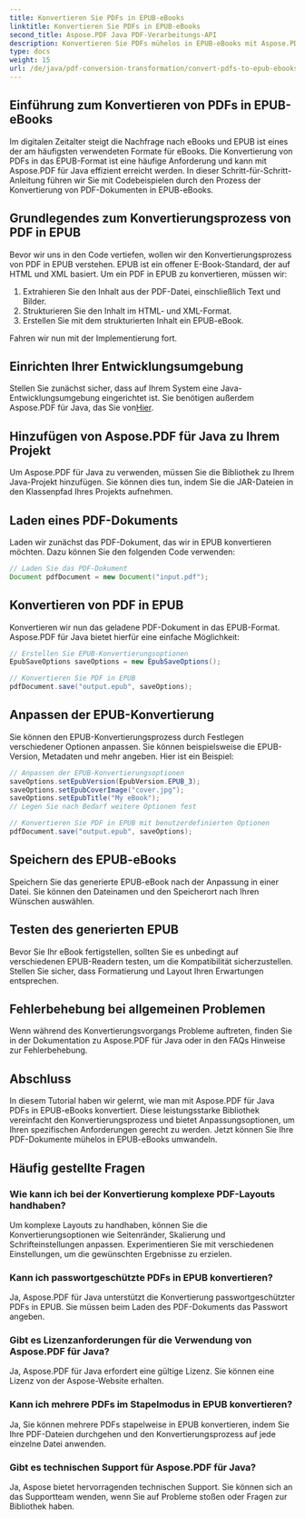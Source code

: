 ```yaml
---
title: Konvertieren Sie PDFs in EPUB-eBooks
linktitle: Konvertieren Sie PDFs in EPUB-eBooks
second_title: Aspose.PDF Java PDF-Verarbeitungs-API
description: Konvertieren Sie PDFs mühelos in EPUB-eBooks mit Aspose.PDF für Java. Erfahren Sie Schritt für Schritt, wie Sie PDF in EPUB konvertieren, und lesen Sie die FAQs.
type: docs
weight: 15
url: /de/java/pdf-conversion-transformation/convert-pdfs-to-epub-ebooks/
---
```


## Einführung zum Konvertieren von PDFs in EPUB-eBooks

Im digitalen Zeitalter steigt die Nachfrage nach eBooks und EPUB ist eines der am häufigsten verwendeten Formate für eBooks. Die Konvertierung von PDFs in das EPUB-Format ist eine häufige Anforderung und kann mit Aspose.PDF für Java effizient erreicht werden. In dieser Schritt-für-Schritt-Anleitung führen wir Sie mit Codebeispielen durch den Prozess der Konvertierung von PDF-Dokumenten in EPUB-eBooks.

## Grundlegendes zum Konvertierungsprozess von PDF in EPUB

Bevor wir uns in den Code vertiefen, wollen wir den Konvertierungsprozess von PDF in EPUB verstehen. EPUB ist ein offener E-Book-Standard, der auf HTML und XML basiert. Um ein PDF in EPUB zu konvertieren, müssen wir:

1. Extrahieren Sie den Inhalt aus der PDF-Datei, einschließlich Text und Bilder.
2. Strukturieren Sie den Inhalt im HTML- und XML-Format.
3. Erstellen Sie mit dem strukturierten Inhalt ein EPUB-eBook.

Fahren wir nun mit der Implementierung fort.

## Einrichten Ihrer Entwicklungsumgebung

 Stellen Sie zunächst sicher, dass auf Ihrem System eine Java-Entwicklungsumgebung eingerichtet ist. Sie benötigen außerdem Aspose.PDF für Java, das Sie von[Hier](https://releases.aspose.com/pdf/java/).

## Hinzufügen von Aspose.PDF für Java zu Ihrem Projekt

Um Aspose.PDF für Java zu verwenden, müssen Sie die Bibliothek zu Ihrem Java-Projekt hinzufügen. Sie können dies tun, indem Sie die JAR-Dateien in den Klassenpfad Ihres Projekts aufnehmen.

## Laden eines PDF-Dokuments

Laden wir zunächst das PDF-Dokument, das wir in EPUB konvertieren möchten. Dazu können Sie den folgenden Code verwenden:

```java
// Laden Sie das PDF-Dokument
Document pdfDocument = new Document("input.pdf");
```

## Konvertieren von PDF in EPUB

Konvertieren wir nun das geladene PDF-Dokument in das EPUB-Format. Aspose.PDF für Java bietet hierfür eine einfache Möglichkeit:

```java
// Erstellen Sie EPUB-Konvertierungsoptionen
EpubSaveOptions saveOptions = new EpubSaveOptions();

// Konvertieren Sie PDF in EPUB
pdfDocument.save("output.epub", saveOptions);
```

## Anpassen der EPUB-Konvertierung

Sie können den EPUB-Konvertierungsprozess durch Festlegen verschiedener Optionen anpassen. Sie können beispielsweise die EPUB-Version, Metadaten und mehr angeben. Hier ist ein Beispiel:

```java
// Anpassen der EPUB-Konvertierungsoptionen
saveOptions.setEpubVersion(EpubVersion.EPUB_3);
saveOptions.setEpubCoverImage("cover.jpg");
saveOptions.setEpubTitle("My eBook");
// Legen Sie nach Bedarf weitere Optionen fest

// Konvertieren Sie PDF in EPUB mit benutzerdefinierten Optionen
pdfDocument.save("output.epub", saveOptions);
```

## Speichern des EPUB-eBooks

Speichern Sie das generierte EPUB-eBook nach der Anpassung in einer Datei. Sie können den Dateinamen und den Speicherort nach Ihren Wünschen auswählen.

## Testen des generierten EPUB

Bevor Sie Ihr eBook fertigstellen, sollten Sie es unbedingt auf verschiedenen EPUB-Readern testen, um die Kompatibilität sicherzustellen. Stellen Sie sicher, dass Formatierung und Layout Ihren Erwartungen entsprechen.

## Fehlerbehebung bei allgemeinen Problemen

Wenn während des Konvertierungsvorgangs Probleme auftreten, finden Sie in der Dokumentation zu Aspose.PDF für Java oder in den FAQs Hinweise zur Fehlerbehebung.

## Abschluss

In diesem Tutorial haben wir gelernt, wie man mit Aspose.PDF für Java PDFs in EPUB-eBooks konvertiert. Diese leistungsstarke Bibliothek vereinfacht den Konvertierungsprozess und bietet Anpassungsoptionen, um Ihren spezifischen Anforderungen gerecht zu werden. Jetzt können Sie Ihre PDF-Dokumente mühelos in EPUB-eBooks umwandeln.

## Häufig gestellte Fragen

### Wie kann ich bei der Konvertierung komplexe PDF-Layouts handhaben?

Um komplexe Layouts zu handhaben, können Sie die Konvertierungsoptionen wie Seitenränder, Skalierung und Schrifteinstellungen anpassen. Experimentieren Sie mit verschiedenen Einstellungen, um die gewünschten Ergebnisse zu erzielen.

### Kann ich passwortgeschützte PDFs in EPUB konvertieren?

Ja, Aspose.PDF für Java unterstützt die Konvertierung passwortgeschützter PDFs in EPUB. Sie müssen beim Laden des PDF-Dokuments das Passwort angeben.

### Gibt es Lizenzanforderungen für die Verwendung von Aspose.PDF für Java?

Ja, Aspose.PDF für Java erfordert eine gültige Lizenz. Sie können eine Lizenz von der Aspose-Website erhalten.

### Kann ich mehrere PDFs im Stapelmodus in EPUB konvertieren?

Ja, Sie können mehrere PDFs stapelweise in EPUB konvertieren, indem Sie Ihre PDF-Dateien durchgehen und den Konvertierungsprozess auf jede einzelne Datei anwenden.

### Gibt es technischen Support für Aspose.PDF für Java?

Ja, Aspose bietet hervorragenden technischen Support. Sie können sich an das Supportteam wenden, wenn Sie auf Probleme stoßen oder Fragen zur Bibliothek haben.